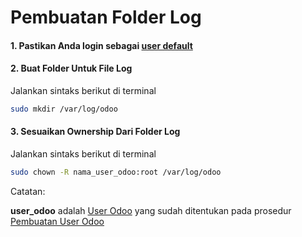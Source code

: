 # Pembuatan Folder Log


#### 1. Pastikan Anda login sebagai [user default](../terminologi.md#user-default)
#### 2. Buat Folder Untuk File Log

Jalankan sintaks berikut di terminal

```bash
sudo mkdir /var/log/odoo
```

#### 3. Sesuaikan Ownership Dari Folder Log

Jalankan sintaks berikut di terminal

```bash
sudo chown -R nama_user_odoo:root /var/log/odoo
```

Catatan:

**user_odoo** adalah [User Odoo](../terminologi.md#user-odoo) yang sudah ditentukan pada prosedur [Pembuatan User Odoo](./user-od.md)
